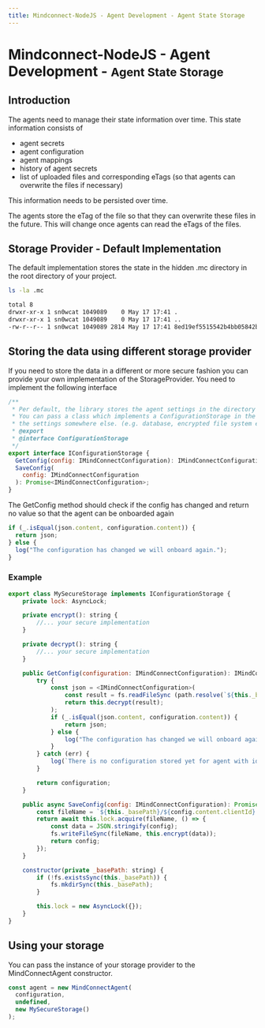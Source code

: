 ```yaml
---
title: Mindconnect-NodeJS - Agent Development - Agent State Storage
---
```


# Mindconnect-NodeJS - Agent Development - <small>Agent State Storage</small>

## Introduction

The agents need to manage their state information over time.
This state information consists of

- agent secrets
- agent configuration
- agent mappings
- history of agent secrets
- list of uploaded files and corresponding eTags (so that agents can overwrite the files if necessary)

This information needs to be persisted over time.

<!-- prettier-ignore-start -->
<i class="fas fa-info-circle"></i>
    The agents store the eTag of the file so that they can overwrite these files in the future.
    This will change once agents can read the eTags of the files.
<!-- prettier-ignore-end -->

## Storage Provider - Default Implementation

The default implementation stores the state in the hidden .mc directory in the root directory of your project.

```bash
ls -la .mc

total 8
drwxr-xr-x 1 sn0wcat 1049089    0 May 17 17:41 .
drwxr-xr-x 1 sn0wcat 1049089    0 May 17 17:41 ..
-rw-r--r-- 1 sn0wcat 1049089 2814 May 17 17:41 8ed19ef5515542b4bb05842bfbd48f38.json
```

## Storing the data using different storage provider

If you need to store the data in a different or more secure fashion you can provide your own implementation of the StorageProvider. You need to implement the following interface

```javascript
/**
 * Per default, the library stores the agent settings in the directory .mc
 * You can pass a class which implements a ConfigurationStorage in the constructor if you want to store
 * the settings somewhere else. (e.g. database, encrypted file system etc)
 * @export
 * @interface ConfigurationStorage
 */
export interface IConfigurationStorage {
  GetConfig(config: IMindConnectConfiguration): IMindConnectConfiguration;
  SaveConfig(
    config: IMindConnectConfiguration
  ): Promise<IMindConnectConfiguration>;
}
```

The GetConfig method should check if the config has changed and return no value so that the agent can be onboarded again

```javascript
if (_.isEqual(json.content, configuration.content)) {
  return json;
} else {
  log("The configuration has changed we will onboard again.");
}
```

### Example

```javascript
export class MySecureStorage implements IConfigurationStorage {
    private lock: AsyncLock;

    private encrypt(): string {
        //... your secure implementation
    }

    private decrypt(): string {
        //... your secure implementation
    }

    public GetConfig(configuration: IMindConnectConfiguration): IMindConnectConfiguration {
        try {
            const json = <IMindConnectConfiguration>(
                const result = fs.readFileSync (path.resolve(`${this._basePath}/${configuration.content.clientId}.bin`));
                return this.decrypt(result);
            );
            if (_.isEqual(json.content, configuration.content)) {
                return json;
            } else {
                log("The configuration has changed we will onboard again.");
            }
        } catch (err) {
            log(`There is no configuration stored yet for agent with id ${configuration.content.clientId}`);
        }

        return configuration;
    }

    public async SaveConfig(config: IMindConnectConfiguration): Promise<IMindConnectConfiguration> {
        const fileName = `${this._basePath}/${config.content.clientId}.bin`;
        return await this.lock.acquire(fileName, () => {
            const data = JSON.stringify(config);
            fs.writeFileSync(fileName, this.encrypt(data));
            return config;
        });
    }

    constructor(private _basePath: string) {
        if (!fs.existsSync(this._basePath)) {
            fs.mkdirSync(this._basePath);
        }

        this.lock = new AsyncLock({});
    }
}

```

## Using your storage

You can pass the instance of your storage provider to the MindConnectAgent constructor.

```javascript
const agent = new MindConnectAgent(
  configuration,
  undefined,
  new MySecureStorage()
);
```
